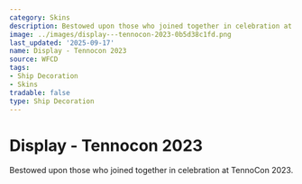 ```yaml
---
category: Skins
description: Bestowed upon those who joined together in celebration at TennoCon 2023.
image: ../images/display---tennocon-2023-0b5d38c1fd.png
last_updated: '2025-09-17'
name: Display - Tennocon 2023
source: WFCD
tags:
- Ship Decoration
- Skins
tradable: false
type: Ship Decoration
---
```


# Display - Tennocon 2023

Bestowed upon those who joined together in celebration at TennoCon 2023.

